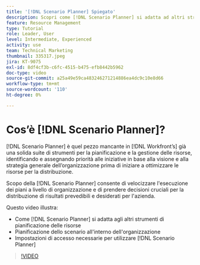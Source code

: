 ```yaml
---
title: '[!DNL Scenario Planner] Spiegato'
description: Scopri come [!DNL Scenario Planner] si adatta ad altri strumenti di pianificazione delle risorse. Poi scopri come impostare [!DNL Scenario Planner].
feature: Resource Management
type: Tutorial
role: Leader, User
level: Intermediate, Experienced
activity: use
team: Technical Marketing
thumbnail: 335317.jpeg
jira: KT-9075
exl-id: 8df4cf3b-c6fc-4515-b475-efb8442b5962
doc-type: video
source-git-commit: a25a49e59ca483246271214886ea4dc9c10e8d66
workflow-type: tm+mt
source-wordcount: '110'
ht-degree: 0%

---
```


# Cos’è [!DNL Scenario Planner]?

[!DNL Scenario Planner] è quel pezzo mancante in [!DNL Workfront’s] già una solida suite di strumenti per la pianificazione e la gestione delle risorse, identificando e assegnando priorità alle iniziative in base alla visione e alla strategia generale dell’organizzazione prima di iniziare a ottimizzare le risorse per la distribuzione.

Scopo della [!DNL Scenario Planner] consente di velocizzare l&#39;esecuzione dei piani a livello di organizzazione e di prendere decisioni cruciali per la distribuzione di risultati prevedibili e desiderati per l&#39;azienda.

Questo video illustra:

* Come [!DNL Scenario Planner] si adatta agli altri strumenti di pianificazione delle risorse
* Pianificazione dello scenario all&#39;interno dell&#39;organizzazione
* Impostazioni di accesso necessarie per utilizzare [!DNL Scenario Planner]

>[!VIDEO](https://video.tv.adobe.com/v/335317/?quality=12&learn=on)
